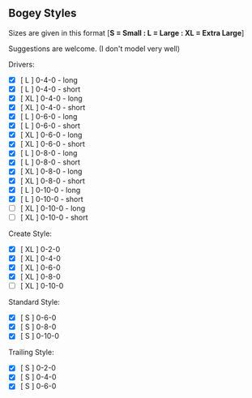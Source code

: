 ## Bogey Styles
Sizes are given in this format [**S = Small : L = Large : XL = Extra Large**]

Suggestions are welcome. (I don't model very well)

Drivers:
- ☒ [ L ] 0-4-0 - long
- ☒ [ L ] 0-4-0 - short
- ☒ [ XL ] 0-4-0 - long
- ☒ [ XL ] 0-4-0 - short
- ☒ [ L ] 0-6-0 - long
- ☒ [ L ] 0-6-0 - short
- ☒ [ XL ] 0-6-0 - long
- ☒ [ XL ] 0-6-0 - short
- ☒ [ L ] 0-8-0 - long
- ☒ [ L ] 0-8-0 - short
- ☒ [ XL ] 0-8-0 - long
- ☒ [ XL ] 0-8-0 - short
- ☒ [ L ] 0-10-0 - long
- ☒ [ L ] 0-10-0 - short
- ☐ [ XL ] 0-10-0 - long
- ☐ [ XL ] 0-10-0 - short

Create Style:
- ☒ [ XL ] 0-2-0
- ☒ [ XL ] 0-4-0
- ☒ [ XL ] 0-6-0
- ☒ [ XL ] 0-8-0
- ☐ [ XL ] 0-10-0

Standard Style:
- ☒ [ S ] 0-6-0
- ☒ [ S ] 0-8-0
- ☒ [ S ] 0-10-0

Trailing Style:
- ☒ [ S ] 0-2-0
- ☒ [ S ] 0-4-0
- ☒ [ S ] 0-6-0
